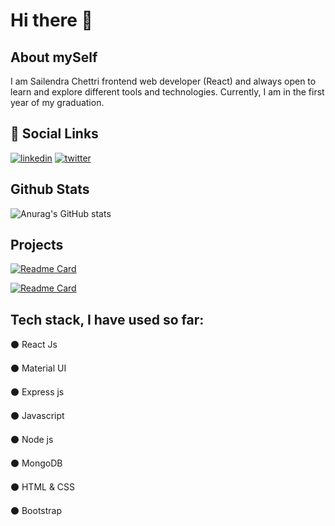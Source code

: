 # Hi there 👋 


## About mySelf

I am Sailendra Chettri frontend web developer (React) and always open to learn and explore different tools and technologies. Currently, I am in the first year of my graduation.

## 🔗 Social Links
[![linkedin](https://img.shields.io/badge/linkedin-0A66C2?style=for-the-badge&logo=linkedin&logoColor=white)](https://www.linkedin.com/in/sailendrachettri/)
[![twitter](https://img.shields.io/badge/twitter-1DA1F2?style=for-the-badge&logo=twitter&logoColor=white)](https://twitter.com/sailendrchettri)

## Github Stats
![Anurag's GitHub stats](https://github-readme-stats.vercel.app/api?username=sailendrachettri&hide=contribs,prs&show_icons=true&theme=radical)


## Projects 
[![Readme Card](https://github-readme-stats.vercel.app/api/pin/?username=sailendrachettri&repo=react-portfolio&show_owner=true)](https://github.com/sailendrachettri/react-portfolio)

[![Readme Card](https://github-readme-stats.vercel.app/api/pin/?username=sailendrachettri&repo=text-helper&show_owner=true)](https://github.com/sailendrachettri/text-helper)

<!-- Resource: https://github.com/anuraghazra/github-readme-stats  -->

## Tech stack, I have used so far:

⚫ React Js

⚫ Material UI

⚫ Express js

⚫ Javascript

⚫ Node js

⚫ MongoDB

⚫ HTML & CSS

⚫ Bootstrap
